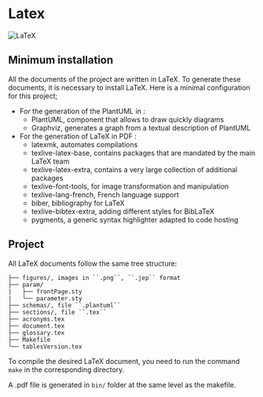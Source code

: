 # Latex

![LaTeX](https://img.shields.io/badge/LaTeX-47A141?style=fflat&logo=LaTeX&logoColor=white)

## Minimum installation

All the documents of the project are written in LaTeX.
To generate these documents, it is necessary to install LaTeX.
Here is a minimal configuration for this project;

- For the generation of the PlantUML in :
  - PlantUML, component that allows to draw quickly diagrams
  - Graphviz, generates a graph from a textual description of PlantUML
- For the generation of LaTeX in PDF :
  - latexmk, automates compilations
  - texlive-latex-base, contains packages that are mandated by the main LaTeX team
  - texlive-latex-extra, contains a very large collection of additional packages
  - texlive-font-tools, for image transformation and manipulation
  - texlive-lang-french, French language support
  - biber, bibliography for LaTeX
  - texlive-bibtex-extra, adding different styles for BibLaTeX
  - pygments, a generic syntax highlighter adapted to code hosting

## Project

All LaTeX documents follow the same tree structure:

```text
├── figures/, images in ``.png``, ``.jep`` format
├── param/
|   ├── frontPage.sty
|   └── parameter.sty
├── schemas/, file ``.plantuml``
├── sections/, file ``.tex``
├── acronyms.tex
├── document.tex
├── glossary.tex
├── Makefile
└── tablesVersion.tex
```

To compile the desired LaTeX document, you need to run the command ``make`` in the corresponding
directory.

A .pdf file is generated in ``bin/`` folder at the same level as the makefile.
